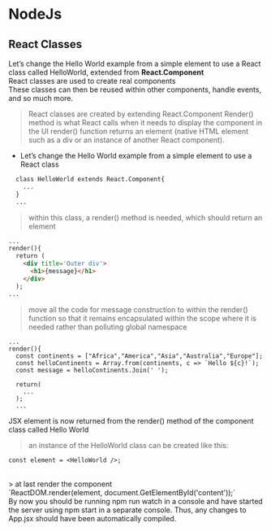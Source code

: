 # NodeJs

## React Classes

Let’s change the Hello World example from a simple element to use a React class called HelloWorld,
extended from **React.Component** <br />
React classes are used to create real components <br />
These classes can then be reused within other components, handle events, and so much more. <br />
 > React classes are created by extending React.Component
 > Render() method is what React calls when it needs to display the component in the UI
 > render() function returns an element (native HTML element such as a div or an instance of 
 > another React component).

 - Let’s change the Hello World example from a simple element to use a React class
  
```html
  class HelloWorld extends React.Component{
    ...
  }
  ...
```
 > within this class, a render() method is needed, which should return an element

```html
...
render(){
  return (
    <div title='Outer div'>
      <h1>{message}</h1>
    </div>
  );
...
```
 > move all the code for message construction to within the render() function
 > so that it remains encapsulated within the scope where it is needed rather than polluting 
 > global namespace

```
...
render(){
  const continents = ["Africa","America","Asia","Australia","Europe"];
  const helloContinents = Array.from(continents, c => `Hello ${c}!`);
  const message = helloContinents.Join(' ');

  return(
    ...
  );
  ...
```
JSX element is now returned from the render() method of the component class called
Hello World<br />
 > an instance of the HelloWorld class can be created like this:

`const element = <HelloWorld />;`

<br />
 > at last render the component
<br />
`ReactDOM.render(element, document.GetElementById('content'));`
<br />
By now you should be running npm run watch in a console and have started the server using npm start in a separate console. Thus, any changes to App.jsx should have been automatically compiled.

